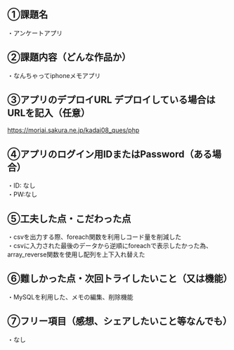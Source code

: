 ## ①課題名
・アンケートアプリ
 ## ②課題内容（どんな作品か）
・なんちゃってiphoneメモアプリ
## ③アプリのデプロイURL デプロイしている場合はURLを記入（任意）
https://moriai.sakura.ne.jp/kadai08_ques/php
## ④アプリのログイン用IDまたはPassword（ある場合）
・ID: なし  
・PW:なし
 ## ⑤工夫した点・こだわった点
・csvを出力する際、foreach関数を利用しコード量を削減した  
・csvに入力された最後のデータから逆順にforeachで表示したかった為、array_reverse関数を使用し配列を上下入れ替えた  
 ## ⑥難しかった点・次回トライしたいこと（又は機能）
・MySQLを利用した、メモの編集、削除機能
 ## ⑦フリー項目（感想、シェアしたいこと等なんでも）
・なし